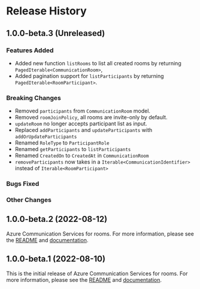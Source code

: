 # Release History

## 1.0.0-beta.3 (Unreleased)

### Features Added

- Added new function `listRooms` to list all created rooms by returning `PagedIterable<CommunicationRoom>`,
- Added pagination support for `listParticipants` by returning `PagedIterable<RoomParticipant>`.

### Breaking Changes

- Removed `participants` from `CommunicationRoom` model.
- Removed `roomJoinPolicy`, all rooms are invite-only by default.
- `updateRoom` no longer accepts participant list as input.
- Replaced `addParticipants` and `updateParticipants` with `addOrUpdateParticipants`
- Renamed `RoleType` to `ParticipantRole`
- Renamed `getParticipants` to `listParticipants`
- Renamed `CreatedOn` to `CreatedAt` in `CommunicationRoom`
- `removeParticipants` now takes in a `Iterable<CommunicationIdentifier>` instead of `Iterable<RoomParticipant>`

### Bugs Fixed

### Other Changes

## 1.0.0-beta.2 (2022-08-12)
Azure Communication Services for rooms. For more information, please see the [README](https://github.com/Azure/azure-sdk-for-java/blob/main/sdk/communication/azure-communication-rooms/README.md) and [documentation](https://docs.microsoft.com/azure/communication-services/concepts/rooms/room-concept).


## 1.0.0-beta.1 (2022-08-10)
This is the initial release of Azure Communication Services for rooms. For more information, please see the [README](https://github.com/Azure/azure-sdk-for-java/blob/main/sdk/communication/azure-communication-rooms/README.md) and [documentation](https://docs.microsoft.com/azure/communication-services/concepts/rooms/room-concept).
